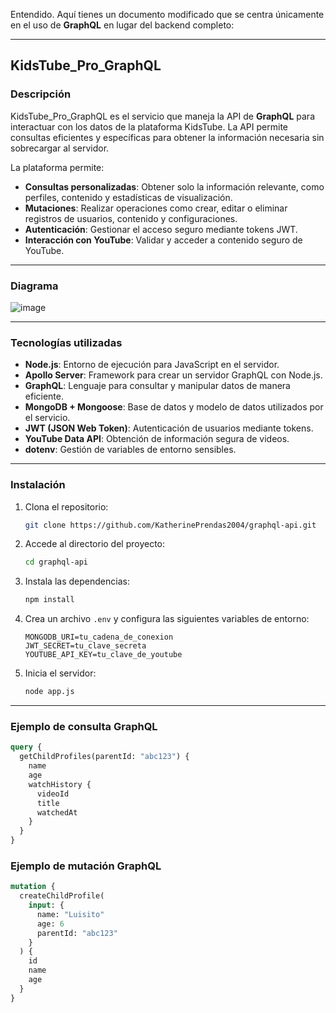 Entendido. Aquí tienes un documento modificado que se centra únicamente en el uso de **GraphQL** en lugar del backend completo:

---

## KidsTube\_Pro\_GraphQL

### Descripción

KidsTube\_Pro\_GraphQL es el servicio que maneja la API de **GraphQL** para interactuar con los datos de la plataforma KidsTube. La API permite consultas eficientes y específicas para obtener la información necesaria sin sobrecargar al servidor.

La plataforma permite:

* **Consultas personalizadas**: Obtener solo la información relevante, como perfiles, contenido y estadísticas de visualización.
* **Mutaciones**: Realizar operaciones como crear, editar o eliminar registros de usuarios, contenido y configuraciones.
* **Autenticación**: Gestionar el acceso seguro mediante tokens JWT.
* **Interacción con YouTube**: Validar y acceder a contenido seguro de YouTube.

---

### Diagrama
![image](https://github.com/user-attachments/assets/46ec163c-f5a1-4807-bc64-31fac6606ee7)


---

### Tecnologías utilizadas

* **Node.js**: Entorno de ejecución para JavaScript en el servidor.
* **Apollo Server**: Framework para crear un servidor GraphQL con Node.js.
* **GraphQL**: Lenguaje para consultar y manipular datos de manera eficiente.
* **MongoDB + Mongoose**: Base de datos y modelo de datos utilizados por el servicio.
* **JWT (JSON Web Token)**: Autenticación de usuarios mediante tokens.
* **YouTube Data API**: Obtención de información segura de videos.
* **dotenv**: Gestión de variables de entorno sensibles.

---

### Instalación

1. Clona el repositorio:

   ```bash
   git clone https://github.com/KatherinePrendas2004/graphql-api.git
   ```

2. Accede al directorio del proyecto:

   ```bash
   cd graphql-api
   ```

3. Instala las dependencias:

   ```bash
   npm install
   ```

4. Crea un archivo `.env` y configura las siguientes variables de entorno:

   ```
   MONGODB_URI=tu_cadena_de_conexion
   JWT_SECRET=tu_clave_secreta
   YOUTUBE_API_KEY=tu_clave_de_youtube
   ```

5. Inicia el servidor:

   ```bash
   node app.js
   ```

---

### Ejemplo de consulta GraphQL

```graphql
query {
  getChildProfiles(parentId: "abc123") {
    name
    age
    watchHistory {
      videoId
      title
      watchedAt
    }
  }
}
```

### Ejemplo de mutación GraphQL

```graphql
mutation {
  createChildProfile(
    input: {
      name: "Luisito"
      age: 6
      parentId: "abc123"
    }
  ) {
    id
    name
    age
  }
}
```



